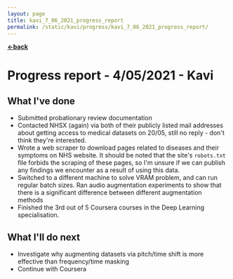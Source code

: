 ```yaml
---
layout: page
title: kavi_7_06_2021_progress_report
permalink: /static/kavi/progress/kavi_7_06_2021_progress_report/
---
```


[**<-back**](/static/kavi/progress)  

# Progress report - 4/05/2021 - Kavi

## What I've done

- Submitted probationary review documentation
- Contacted NHSX (again) via both of their publicly listed mail addresses about getting access to medical datasets on 20/05, still no reply - don't think they're interested.
- Wrote a web scraper to download pages related to diseases and their symptoms on NHS website. It should be noted that the site's `robots.txt` file forbids the scraping of these pages, so I'm unsure if we can publish any findings we encounter as a result of using this data. 
- Switched to a different machine to solve VRAM problem, and can run regular batch sizes. Ran audio augmentation experiments to show that there is a significant difference between different augmentation methods
- Finished the 3rd out of 5 Coursera courses in the Deep Learning specialisation.

## What I'll do next

- Investigate why augmenting datasets via pitch/time shift is more effective than frequency/time masking
- Continue with Coursera